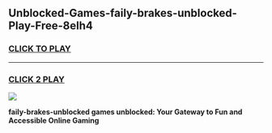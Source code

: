 
## Unblocked-Games-faily-brakes-unblocked-Play-Free-8elh4
<h3>
<a href="https://premium76.site?title=faily-brakes-unblocked&ref=19M">CLICK TO PLAY</a></h3>
<hr>

<h3>
<a href="https://premium76.site?title=faily-brakes-unblocked&ref=19M">CLICK 2 PLAY</a>
  
</h3>

<a href="https://premium76.site?title=faily-brakes-unblocked&ref=19M"><img src="https://clearcache.store/games.png"></a>


**faily-brakes-unblocked games unblocked: Your Gateway to Fun and Accessible Online Gaming**
